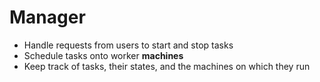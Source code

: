 # Manager

- Handle requests from users to start and stop tasks
- Schedule tasks onto worker **machines**
- Keep track of tasks, their states, and the machines on which they run
